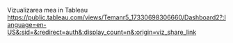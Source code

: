 Vizualizarea mea in Tableau https://public.tableau.com/views/Temanr5_17330698306660/Dashboard2?:language=en-US&:sid=&:redirect=auth&:display_count=n&:origin=viz_share_link
